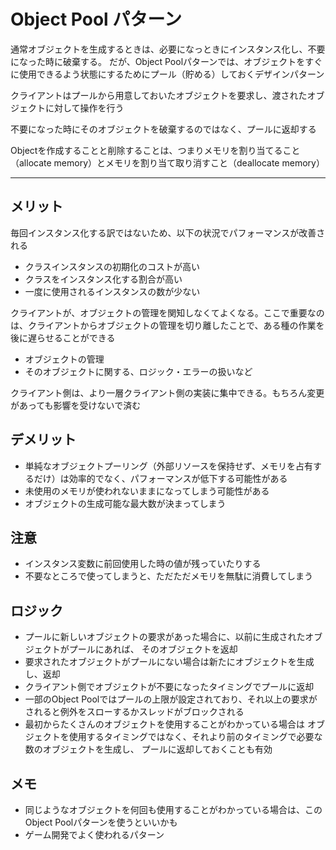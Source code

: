 # Object Pool パターン
通常オブジェクトを生成するときは、必要になっときにインスタンス化し、不要になった時に破棄する。
だが、Object Poolパターンでは、オブジェクトをすぐに使用できるよう状態にするためにプール（貯める）しておくデザインパターン

クライアントはプールから用意しておいたオブジェクトを要求し、渡されたオブジェクトに対して操作を行う

不要になった時にそのオブジェクトを破棄するのではなく、プールに返却する

Objectを作成することと削除することは、つまりメモリを割り当てること（allocate memory）とメモリを割り当て取り消すこと（deallocate memory）

---
## メリット
毎回インスタンス化する訳ではないため、以下の状況でパフォーマンスが改善される
- クラスインスタンスの初期化のコストが高い
- クラスをインスタンス化する割合が高い
- 一度に使用されるインスタンスの数が少ない


クライアントが、オブジェクトの管理を関知しなくてよくなる。ここで重要なのは、クライアントからオブジェクトの管理を切り離したことで、ある種の作業を後に遅らせることができる
- オブジェクトの管理
- そのオブジェクトに関する、ロジック・エラーの扱いなど

クライアント側は、より一層クライアント側の実装に集中できる。もちろん変更があっても影響を受けないで済む

## デメリット
- 単純なオブジェクトプーリング（外部リソースを保持せず、メモリを占有するだけ）は効率的でなく、パフォーマンスが低下する可能性がある
- 未使用のメモリが使われないままになってしまう可能性がある
- オブジェクトの生成可能な最大数が決まってしまう

## 注意
- インスタンス変数に前回使用した時の値が残っていたりする
- 不要なところで使ってしまうと、ただただメモリを無駄に消費してしまう

## ロジック
- プールに新しいオブジェクトの要求があった場合に、以前に生成されたオブジェクトがプールにあれば、 そのオブジェクトを返却
- 要求されたオブジェクトがプールにない場合は新たにオブジェクトを生成し、返却
- クライアント側でオブジェクトが不要になったタイミングでプールに返却
- 一部のObject Poolではプールの上限が設定されており、それ以上の要求がされると例外をスローするかスレッドがブロックされる
- 最初からたくさんのオブジェクトを使用することがわかっている場合は オブジェクトを使用するタイミングではなく、それより前のタイミングで必要な数のオブジェクトを生成し、 プールに返却しておくことも有効

## メモ
- 同じようなオブジェクトを何回も使用することがわかっている場合は、このObject Poolパターンを使うといいかも
- ゲーム開発でよく使われるパターン
